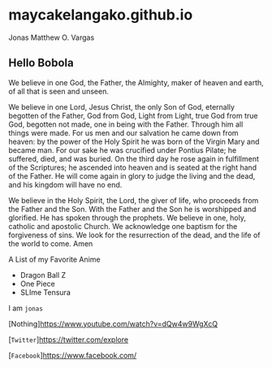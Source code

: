 # maycakelangako.github.io
Jonas Matthew O. Vargas

## Hello Bobola 

We believe in one God, the Father, the Almighty, maker of heaven and earth, of all that is seen and unseen.

We believe in one Lord, Jesus Christ, the only Son of God, eternally begotten of the Father, God from God, Light from Light, true God from true God, begotten not made, one in being with the Father. Through him all things were made. For us men and our salvation he came down from heaven: by the power of the Holy Spirit he was born of the Virgin Mary and became man. For our sake he was crucified under Pontius Pilate; he suffered, died, and was buried. On the third day he rose again in fulfillment of the Scriptures; he ascended into heaven and is seated at the right hand of the Father. He will come again in glory to judge the living and the dead, and his kingdom will have no end.

We believe in the Holy Spirit, the Lord, the giver of life, who proceeds from the Father and the Son. With the Father and the Son he is worshipped and glorified. He has spoken through the prophets. We believe in one, holy, catholic and apostolic Church. We acknowledge one baptism for the forgiveness of sins. We look for the resurrection of the dead, and the life of the world to come. Amen


A List of my Favorite Anime
- Dragon Ball Z
- One Piece
- SLIme Tensura

I am `jonas`

[Nothing]https://www.youtube.com/watch?v=dQw4w9WgXcQ

[`Twitter`]https://twitter.com/explore

[`Facebook`]https://www.facebook.com/
